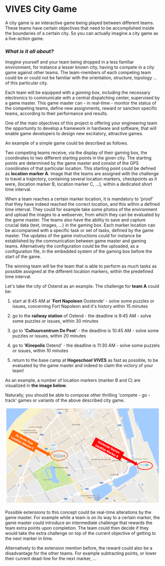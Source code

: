 # VIVES City Game

A city game is an interactive game being played between different teams. These teams have certain objectives that need to be accomplished inside the boundaries of a certain city. So you can actually imagine a city game as a live-action game.

### _**What is it all about?**_

Imagine yourself and your team being dropped in a less familiar environment, for instance a lesser known city, having to compete in a city game against other teams. The team-members of each competing team could be or could not be familiar with the orientation, structure, topology ... of this particular city.

Each team will be equipped with a _gaming box_, including the necessary electronics to communicate with a central dispatching center, supervised by a game master. This game master can - in real-time - monitor the status of the competing teams, define new assignments, reward or sanction specific teams, according to their performance and results.

One of the main objectives of this project is offering your engineering team the opportunity to develop a framework in hardware and software, that will enable game developers to design new excitatory, attractive games.

An example of a simple game could be described as follows.

Two competing teams receive, via  the display of their gaming box, the coordinates to two different starting points in the given city. The starting points are determined by the game master and consist of the GPS coordinates of that particular location. This starting point could be defined as **location marker A**. Image that the teams are assigned with the challenge to travel a trajectory, containing several location markers, checkpoints as it were, \(location marker B, location marker C, ...\), within a dedicated short time interval.

When a team reaches a certain marker location, it is mandatory to 'proof' that they have indeed reached the correct location, and this within a defined time interval. They could for example take some photos of the environment and upload the images to a webserver, from which they can be evaluated by the game master. The teams also have the ability to save and capture crucial data \(text, images, ...\) in the gaming box. Each marker location can be accompanied with a specific task or set of tasks, defined by the game master. The updates of the game instructions could for instance be established by the communication between game master and gaming teams. Alternatively the configuration could be the uploaded, as a configuration file, in the embedded system of the gaming box before the start of the game.

The winning team will be the team that is able to perform as much tasks as possible assigned at the different location markers, within the predefined time interval.

Let's take the city of Ostend as an example. The challenge for **team A** could be:

1. start at 8:45 AM at  '**Fort Napoleon** Oostende' - solve some puzzles or issues, concerning Fort Napoleon and it's history within 15 minutes
2. go to the **railway station** of Ostend - the deadline is 9:45 AM - solve some puzzles or issues, within 30 minutes

3. go to '**Cultuurcentrum De Post**' - the deadline is 10:45 AM - solve some puzzles or issues, within 20 minutes

4. go to '**Kinepolis** Ostend' - the deadline is 11:30 AM - solve some puzzels or issues, within 10 minutes

5. return to the base camp at **Hogeschool VIVES** as fast as possible, to be evaluated by the game master and indeed to claim the victory of your team!

As an example, a number of location markers \(marker B and C\) are visualized in **the image below**.

Naturally, you should be able to compose other thrilling 'compete - go - track' games or variants of the above described city game.

![VIVES City Game in Ostend](/assets/Oostende_city_game_map.PNG)

Possible extensions to this concept could be real-time alterations by the game master. For example while a team is on its way to a certain marker, the game master could introduce an intermediate challenge that rewards the team extra points upon completion. The team could then decide if they would take the extra challenge on top of the current objective of getting to the next marker in time.

Alternatively to the extension mention before, the reward could also be a disadvantage for the other teams. For example subtracting points, or lower their current dead-line for the next marker, ...
